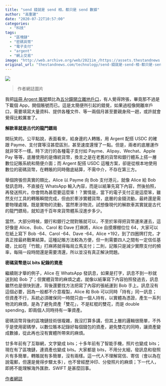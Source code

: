 ```yaml
---
title: "send 錢就是 send 相，都只是 send 數據"
author: "高重建"
date: "2020-07-22T10:57:00"
categories:
  - "科技"
tags:
  - "區塊鏈"
  - "密碼貨幣"
  - "電子支付"
  - "argent"
  - "網上交易"
image: "http://web.archive.org/web/2021im_/https://assets.thestandnews.com/media/photos/a_V3W64.png"
original_url: "thestandnews.com/technology/send-錢就是-send-相-都只是-send-數據"
---
```

![](http://web.archive.org/web/2021im_/https://assets.thestandnews.com/media/photos/a_V3W64.png)
> 作者網誌圖片

我把[註冊 Argent 賬號](http://web.archive.org/web/20211229132742/https://argent.link/MHo7ZrNPj6)類比為[五分鐘開立離地戶口](http://web.archive.org/web/20211229132742/https://ckxpress.com/workshop-1/)，有人覺得誇張，畢竟那不過是下載個 App，開個賬號而已。這是太簡便所引起的錯覺，如果過程像開離岸戶口，需要填寫大量資料、提供各種文件、等一兩個月甚至要親身飛一趟，或許就會覺得比較厲害了。

**解款車就是古代的龍門鏢局**

開玩笑的。公平點說，表面看來，給身邊的人轉賬，用 Argent 配搭 USDC 的確跟 Payme、支付寶等沒甚麼區別，甚至速度還慢了一點。但是，兩者的底層運作就非常不一樣。時下流行的各種電子支付如 Payme、Alipay、Wechat、Apple Pay 等等，底層使用的是傳統貨幣，換言之是在老舊的貨幣和銀行體系上搭一層數位記賬系統和簡便介面；而 Argent 配搭 USDC 這種方案，卻是從根本地使用數位的密碼貨幣，在轉賬的同時徹底結算，不需中介，不存在第三方。

舉個誇張但真實的類比，Alice 以 Payme 向 Bob 支付港元，就像 Alice 給 Bob 發訊息時，不直接在 WhatsApp 輸入內容，而是以紙筆先寫下內容，然後拍照，再發送照片。你會問為甚麼要這麼笨！？實情是，當下的電子支付正是這麼笨，雖然支付工具的轉賬瞬間完成，但由於牽涉實體貨幣，底層的金錢流動，最終還是需要物理處理。既是實物的流動，當然牽涉物流，試想像現代的解款車其實就是古代的龍門鏢局，就知道千百年來貨幣體系沒進步多少。

當然，大部分時候，銀行和銀行之間對賬就可以，不至於笨得把貨幣運來運去，這好像是 Alice、Bob、Carol 和 Dave 打麻將，Alice 自摸爆棚位位 64，大家可以在紙上寫下 Bob -64、Carol -64、Dave -64，Alice +192，到了四圈牌打完，才真正按最終戰果結算。這種記賬方法較為方便，但一則需要四人之間有一定信任基礎，比如在「竹館」打麻將就得每局立馬支付；二則，記賬只是減少實際支付的頻率，每隔一段時間還是需要清還，所以並沒有真正解決問題。

**密碼貨幣是以 bits 紀錄的資產**

繼續剛才舉的例子，Alice 在 WhatsApp 發訊息，如果是打字，訊息不到一秒就送到給 Bob 了；但實體貨幣的麻煩之處，就像以紙筆寫下內容拍照發過去，訊息雖然也是很快到達，背後還要找方法把寫了內容的張紙運到 Bob 手上。訊息沒有這個必要，因為一般都不介意複製，Alice 和 Bob 可以同時「持有」同一訊息；但資產不行，系統必須確保同一時間只由一個人持有，以實體為憑證，產生一系列物流的麻煩，是為了避免資產「雙花」，不是紅棍的雙花，而是 double spending，即兩個人同時持有一筆資產。

密碼貨幣背後的區塊鏈技術很複雜，我沒打算多講，但其上層的邏輯很簡單，不外乎是使用密碼學，以數位賬本記錄好每個錢包的資產，避免雙花的同時，讓資產變成數據，從此再也沒有實體所帶來的麻煩。

廿多年前有了互聯網，文字變成 bits；十多年前有了智能手機，照片也變成 bits；現在有了區塊鏈，連資產也變成 bits。大家都是 bits，不用分太細，發訊息和發照片有多簡單，轉賬就有多簡單，沒有兩樣。這一代人不理解寫信、寄信（會以為在說電郵，但還是覺得步驟太多），也不曾經歷沖印、分發照片的麻煩；下一代人，即將不能理解海外匯款、SWIFT 是甚麼回事。

[作者網誌](http://web.archive.org/web/20211229132742/https://ckxpress.com/send-money-is-send-photo-is-send-data/)
